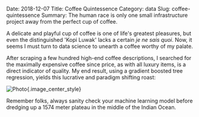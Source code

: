 Date: 2018-12-07
Title: Coffee Quintessence
Category: data
Slug: coffee-quintessence
Summary: The human race is only one small infrastructure project away from the perfect cup of coffee.

A delicate and playful cup of coffee is one of life's greatest pleasures, but 
even the distinguished 'Kopi Luwak' lacks a certain *je ne sais quoi*. Now, it 
seems I must turn to data science to unearth a coffee worthy of my palate.

After scraping a few hundred high-end coffee descriptions, I searched for the 
maximally expensive coffee since price, as with all luxury items, is a direct 
indicator of quality. My end result, using a gradient boosted tree regression, 
yields this lucrative and paradigm shifting roast:

![Photo]({attach}/assets/data/2018/coffee-quintessence.jpg){.image_center_style}

Remember folks, always sanity check your machine learning model before dredging 
up a 1574 meter plateau in the middle of the Indian Ocean.
